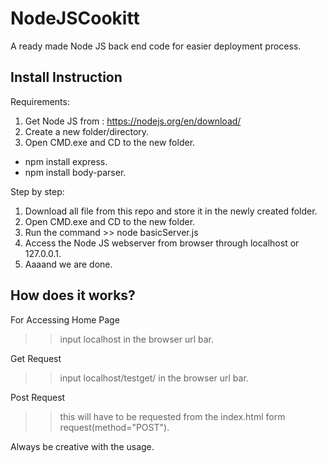 # NodeJSCookitt
A ready made Node JS back end code for easier deployment process.

## Install Instruction

Requirements:
1. Get Node JS from : https://nodejs.org/en/download/
2. Create a new folder/directory.
3. Open CMD.exe and CD to the new folder.
  * npm install express.
  * npm install body-parser.

Step by step:
1. Download all file from this repo and store it in the newly created folder.
2. Open CMD.exe and CD to the new folder.
3. Run the command >> node basicServer.js
4. Access the Node JS webserver from browser through localhost or 127.0.0.1.
5. Aaaand we are done.

## How does it works?
For Accessing Home Page
>> input localhost in the browser url bar.

Get Request
>> input localhost/testget/<anything in here> in the browser url bar.

Post Request
>> this will have to be requested from the index.html form request(method="POST").

Always be creative with the usage.
